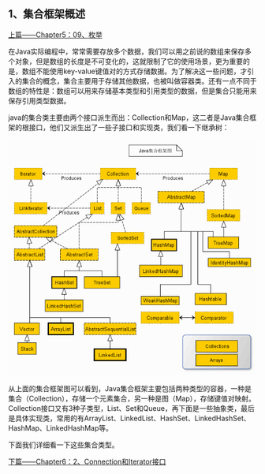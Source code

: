 ## 1、集合框架概述

[上篇——Chapter5：09、枚举](https://github.com/wmhou/java_blog/blob/master/JavaSE/Chapter5%20%E9%9D%A2%E5%90%91%E5%AF%B9%E8%B1%A1/09%E3%80%81%E6%9E%9A%E4%B8%BE.md)

在Java实际编程中，常常需要存放多个数据，我们可以用之前说的数组来保存多个对象，但是数组的长度是不可变化的，这就限制了它的使用场景，更为重要的是，数组不能使用key-value键值对的方式存储数据。为了解决这一些问题，才引入的集合的概念，集合主要用于存储其他数据，也被叫做容器类。还有一点不同于数组的特性是：数组可以用来存储基本类型和引用类型的数据，但是集合只能用来保存引用类型数据。

java的集合类主要由两个接口派生而出：Collection和Map，这二者是Java集合框架的根接口，他们又派生出了一些子接口和实现类，我们看一下继承树：

![](image\1.gif)

从上面的集合框架图可以看到，Java集合框架主要包括两种类型的容器，一种是集合（Collection），存储一个元素集合，另一种是图（Map），存储键值对映射。Collection接口又有3种子类型，List、Set和Queue，再下面是一些抽象类，最后是具体实现类，常用的有ArrayList、LinkedList、HashSet、LinkedHashSet、HashMap、LinkedHashMap等。

下面我们详细看一下这些集合类型。

[下篇——Chapter6：2、Connection和Iterator接口](2、Connection和Iterator接口.md)



